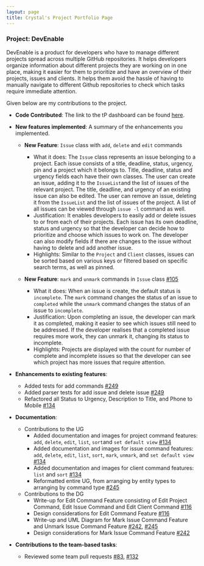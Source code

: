 ```yaml
---
layout: page
title: Crystal's Project Portfolio Page
---
```


### Project: DevEnable

DevEnable is a product for developers who have to manage different projects spread across multiple GitHub repositories.
It helps developers organize information about different projects they are working on in one place, making it easier 
for them to prioritize and have an overview of their projects, issues and clients. It helps them avoid the hassle of 
having to manually navigate to different Github repositories to check which tasks require immediate attention.

Given below are my contributions to the project.

* **Code Contributed**: The link to the tP dashboard can be found [here](https://nus-cs2103-ay2223s1.github.io/tp-dashboard/?search=crvstalphua&breakdown=true&sort=groupTitle&sortWithin=title&since=2022-09-16&timeframe=commit&mergegroup=&groupSelect=groupByRepos&checkedFileTypes=docs~functional-code~test-code~other&tabOpen=false).

* **New features implemented**: A summary of the enhancements you implemented.
  * **New Feature**: `Issue` class with `add`, `delete` and `edit` commands
    * What it does: The `Issue` class represents an issue belonging to a project. Each issue consists of a title, 
      deadline, status, urgency, pin and a project which it belongs to. Title, deadline, status and urgency fields each
      have their own classes. The user can create an issue, adding it to the `IssueList`and the list of issues of the 
      relevant project. The title, deadline, and urgency of an existing issue can also be edited. The user can remove
      an issue, deleting it from the `IssueList` and the list of issues of the project. A list of all issues can be 
      viewed through `issue -l` command as well.
    * Justification: It enables developers to easily add or delete issues to or from each of their projects. Each 
      issue has its own deadline, status and urgency so that the developer can decide how to prioritize and choose 
      which issues to work on. The developer can also modify fields if there are changes to the issue without having to 
      delete and add another issue. 
    * Highlights: Similar to the `Project` and `Client` classes, issues can be sorted based on various keys or filtered
      based on specific search terms, as well as pinned.

  * **New Feature**: `mark` and `unmark` commands in `Issue` class [\#105](https://github.com/AY2223S1-CS2103-F13-1/tp/pull/105)
    * What it does: When an issue is create, the default status is `incomplete`. The `mark` command changes the status
      of an issue to `completed` while the `unmark` command changes the status of an issue to `incomplete`.
    * Justification: Upon completing an issue, the developer can mark it as completed, making it easier to see 
      which issues still need to be addressed. If the developer realises that a completed issue requires more work, 
      they can unmark it, changing its status to incomplete.
    * Highlights: Projects are displayed with the count for number of complete and incomplete issues so that the 
      developer can see which project has more issues that require attention.

* **Enhancements to existing features**: 
  * Added tests for add commands [\#249](https://github.com/AY2223S1-CS2103-F13-1/tp/pull/249)
  * Added parser tests for add issue and delete issue [\#249](https://github.com/AY2223S1-CS2103-F13-1/tp/pull/249)
  * Refactored all Status to Urgency, Description to Title, and Phone to Mobile [\#134](https://github.com/AY2223S1-CS2103-F13-1/tp/pull/134)

* **Documentation**:
  * Contributions to the UG
    * Added documentation and images for project command features: `add`, `delete`, `edit`, `list`, `sort`and 
      `set default view` [\#134](https://github.com/AY2223S1-CS2103-F13-1/tp/pull/134)
    * Added documentation and images for issue command features: `add`, `delete`, `edit`, `list`, `sort`, `mark`, 
      `unmark`, and `set default view` [\#134](https://github.com/AY2223S1-CS2103-F13-1/tp/pull/134)
    * Added documentation and images for client command features: `list` and `sort` [\#134](https://github.com/AY2223S1-CS2103-F13-1/tp/pull/134)
    * Reformatted entire UG, from arranging by entity types to arranging by command type [\#245](https://github.com/AY2223S1-CS2103-F13-1/tp/pull/245)
  * Contributions to the DG
    * Write-up for Edit Command Feature consisting of Edit Project Command, Edit Issue Command and Edit Client Command [\#116](https://github.com/AY2223S1-CS2103-F13-1/tp/pull/116)
    * Design considerations for Edit Command Feature [\#116](https://github.com/AY2223S1-CS2103-F13-1/tp/pull/116)
    * Write-up and UML Diagram for Mark Issue Command Feature and Unmark Issue Command Feature [\#242](https://github.com/AY2223S1-CS2103-F13-1/tp/pull/242), [\#245](https://github.com/AY2223S1-CS2103-F13-1/tp/pull/245)
    * Design considerations for Mark Issue Command Feature [\#242](https://github.com/AY2223S1-CS2103-F13-1/tp/pull/242)

* **Contributions to the team-based tasks**: 
  * Reviewed some team pull requests [\#83](https://github.com/AY2223S1-CS2103-F13-1/tp/pull/83), [\#132](https://github.com/AY2223S1-CS2103-F13-1/tp/pull/132) 

